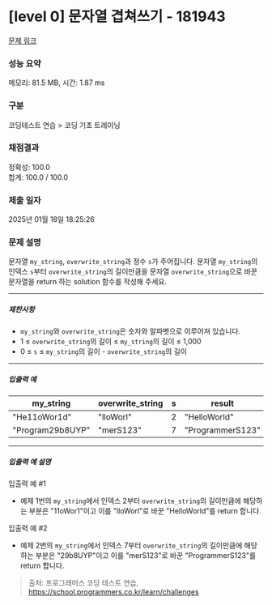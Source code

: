 # [level 0] 문자열 겹쳐쓰기 - 181943 

[문제 링크](https://school.programmers.co.kr/learn/courses/30/lessons/181943) 

### 성능 요약

메모리: 81.5 MB, 시간: 1.87 ms

### 구분

코딩테스트 연습 > 코딩 기초 트레이닝

### 채점결과

정확성: 100.0<br/>합계: 100.0 / 100.0

### 제출 일자

2025년 01월 18일 18:25:26

### 문제 설명

<p style="user-select: auto !important;">문자열 <code style="user-select: auto !important;">my_string</code>, <code style="user-select: auto !important;">overwrite_string</code>과 정수 <code style="user-select: auto !important;">s</code>가 주어집니다. 문자열 <code style="user-select: auto !important;">my_string</code>의 인덱스 <code style="user-select: auto !important;">s</code>부터 <code style="user-select: auto !important;">overwrite_string</code>의 길이만큼을 문자열 <code style="user-select: auto !important;">overwrite_string</code>으로 바꾼 문자열을 return 하는 solution 함수를 작성해 주세요.</p>

<hr style="user-select: auto !important;">

<h5 style="user-select: auto !important;">제한사항</h5>

<ul style="user-select: auto !important;">
<li style="user-select: auto !important;"><code style="user-select: auto !important;">my_string</code>와 <code style="user-select: auto !important;">overwrite_string</code>은 숫자와 알파벳으로 이루어져 있습니다.</li>
<li style="user-select: auto !important;">1 ≤ <code style="user-select: auto !important;">overwrite_string</code>의 길이 ≤ <code style="user-select: auto !important;">my_string</code>의 길이 ≤ 1,000</li>
<li style="user-select: auto !important;">0 ≤ <code style="user-select: auto !important;">s</code> ≤ <code style="user-select: auto !important;">my_string</code>의 길이 - <code style="user-select: auto !important;">overwrite_string</code>의 길이</li>
</ul>

<hr style="user-select: auto !important;">

<h5 style="user-select: auto !important;">입출력 예</h5>
<table class="table" style="user-select: auto !important;">
        <thead style="user-select: auto !important;"><tr style="user-select: auto !important;">
<th style="user-select: auto !important;">my_string</th>
<th style="user-select: auto !important;">overwrite_string</th>
<th style="user-select: auto !important;">s</th>
<th style="user-select: auto !important;">result</th>
</tr>
</thead>
        <tbody style="user-select: auto !important;"><tr style="user-select: auto !important;">
<td style="user-select: auto !important;">"He11oWor1d"</td>
<td style="user-select: auto !important;">"lloWorl"</td>
<td style="user-select: auto !important;">2</td>
<td style="user-select: auto !important;">"HelloWorld"</td>
</tr>
<tr style="user-select: auto !important;">
<td style="user-select: auto !important;">"Program29b8UYP"</td>
<td style="user-select: auto !important;">"merS123"</td>
<td style="user-select: auto !important;">7</td>
<td style="user-select: auto !important;">"ProgrammerS123"</td>
</tr>
</tbody>
      </table>
<hr style="user-select: auto !important;">

<h5 style="user-select: auto !important;">입출력 예 설명</h5>

<p style="user-select: auto !important;">입출력 예 #1</p>

<ul style="user-select: auto !important;">
<li style="user-select: auto !important;">예제 1번의 <code style="user-select: auto !important;">my_string</code>에서 인덱스 2부터 <code style="user-select: auto !important;">overwrite_string</code>의 길이만큼에 해당하는 부분은 "11oWor1"이고 이를 "lloWorl"로 바꾼 "HelloWorld"를 return 합니다.</li>
</ul>

<p style="user-select: auto !important;">입출력 예 #2</p>

<ul style="user-select: auto !important;">
<li style="user-select: auto !important;">예제 2번의 <code style="user-select: auto !important;">my_string</code>에서 인덱스 7부터 <code style="user-select: auto !important;">overwrite_string</code>의 길이만큼에 해당하는 부분은 "29b8UYP"이고 이를 "merS123"로 바꾼 "ProgrammerS123"를 return 합니다.</li>
</ul>


> 출처: 프로그래머스 코딩 테스트 연습, https://school.programmers.co.kr/learn/challenges